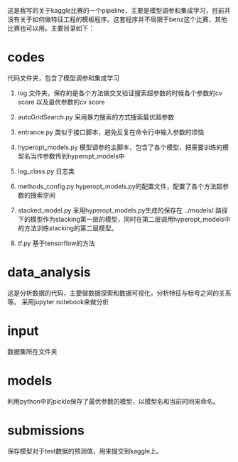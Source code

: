 

这是我写的关于kaggle比赛的一个pipeline，主要是模型调参和集成学习，目前并没有关于如何做特征工程的模板程序。这套程序并不局限于benz这个比赛，其他比赛也可以用。主要目录如下：

# codes

代码文件夹，包含了模型调参和集成学习
 
 1. log 文件夹，保存的是各个方法做交叉验证搜索超参数的时候各个参数的cv score 以及最优参数的cv score
 2. autoGridSearch.py
 采用暴力搜索的方式搜索最优超参数
 3. entrance.py
 类似于接口脚本，避免反复在命令行中输入参数的烦恼
 4. hyperopt_models.py
 模型调参的主脚本，包含了各个模型，把需要训练的模型名当作参数传到hyperopt_models中
 5. log_class.py
 日志类
 6. methods_config.py
 hyperopt_models.py的配置文件，配置了各个方法超参数的搜索空间
 7. stacked_model.py
 采用hyperopt_models.py生成的保存在 ../models/ 路径下的模型作为stacking第一层的模型，同时在第二层调用hyperopt_models中的方法训练stacking的第二层模型。

8. tf.py
基于tensorflow的方法

# data_analysis

这是分析数据的代码，主要做数据探索和数据可视化，分析特征与标号之间的关系等。
采用jupyter notebook来做分析

# input

数据集所在文件夹

# models

利用python中的pickle保存了最优参数的模型，以模型名和当前时间来命名。

# submissions

保存模型对于test数据的预测值，用来提交到kaggle上。
